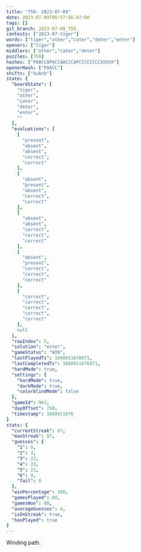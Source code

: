 ```yaml
---
title: "750: 2023-07-09"
date: 2023-07-09T06:57:56-07:00
tags: []
git_branch: 2023-07-09_750
contests: ["2023-07-tiger"]
words: ["tiger","other","cater","deter","enter"]
openers: ["tiger"]
middlers: ["other","cater","deter"]
puzzles: [750]
hashes: ["PAACCAPACCAACCCAPCCCCCCCCXXXXX"]
openerHash: ["PAACC"]
shifts: ["kubnb"]
state: {
  "boardState": [
    "tiger",
    "other",
    "cater",
    "deter",
    "enter",
    ""
  ],
  "evaluations": [
    [
      "present",
      "absent",
      "absent",
      "correct",
      "correct"
    ],
    [
      "absent",
      "present",
      "absent",
      "correct",
      "correct"
    ],
    [
      "absent",
      "absent",
      "correct",
      "correct",
      "correct"
    ],
    [
      "absent",
      "present",
      "correct",
      "correct",
      "correct"
    ],
    [
      "correct",
      "correct",
      "correct",
      "correct",
      "correct"
    ],
    null
  ],
  "rowIndex": 5,
  "solution": "enter",
  "gameStatus": "WIN",
  "lastPlayedTs": 1688911076071,
  "lastCompletedTs": 1688911076071,
  "hardMode": true,
  "settings": {
    "hardMode": true,
    "darkMode": true,
    "colorblindMode": false
  },
  "gameId": 963,
  "dayOffset": 750,
  "timestamp": 1688911076
}
stats: {
  "currentStreak": 87,
  "maxStreak": 87,
  "guesses": {
    "1": 0,
    "2": 3,
    "3": 22,
    "4": 33,
    "5": 21,
    "6": 9,
    "fail": 0
  },
  "winPercentage": 100,
  "gamesPlayed": 88,
  "gamesWon": 88,
  "averageGuesses": 4,
  "isOnStreak": true,
  "hasPlayed": true
}
---
```

<!-- more -->
Winding path.

